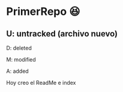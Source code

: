 
# PrimerRepo :laughing:

## U: untracked (archivo nuevo)

D: deleted

M: modified

A: added

Hoy creo el ReadMe e index